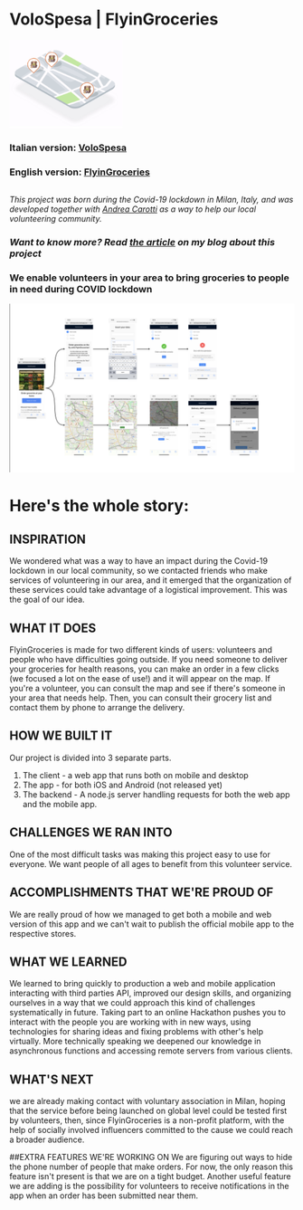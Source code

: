 # VoloSpesa | FlyinGroceries

<img src="thumbnail.png" width="200"></img>

### Italian version: [VoloSpesa](https://volospesa.herokuapp.com)

### English version: [FlyinGroceries](https://flyingroceries.herokuapp.com)

##

_This project was born during the Covid-19 lockdown in Milan, Italy, and was developed together with [Andrea Carotti](https://github.com/andreacarotti99) as a way to help our local volunteering community._

### _Want to know more? Read [the article](https://www.nicolasracchi.com/blog/volospesa) on my blog about this project_

### We enable volunteers in your area to bring groceries to people in need during COVID lockdown

<img src="web_app_flowchart.png"></img>

# Here's the whole story:

## INSPIRATION

We wondered what was a way to have an impact during the Covid-19 lockdown in our local community, so we contacted friends who make services of volunteering in our area, and it emerged that the organization of these services could take advantage of a logistical improvement. This was the goal of our idea.

## WHAT IT DOES

FlyinGroceries is made for two different kinds of users: volunteers and people who have difficulties going outside.
If you need someone to deliver your groceries for health reasons, you can make an order in a few clicks (we focused a lot on the ease of use!) and it will appear on the map. If you're a volunteer, you can consult the map and see if there's someone in your area that needs help. Then, you can consult their grocery list and contact them by phone to arrange the delivery.

## HOW WE BUILT IT

Our project is divided into 3 separate parts.

1. The client - a web app that runs both on mobile and desktop
2. The app - for both iOS and Android (not released yet)
3. The backend - A node.js server handling requests for both the web app and the mobile app.

## CHALLENGES WE RAN INTO

One of the most difficult tasks was making this project easy to use for everyone. We want people of all ages to benefit from this volunteer service.

## ACCOMPLISHMENTS THAT WE'RE PROUD OF

We are really proud of how we managed to get both a mobile and web version of this app and we can't wait to publish the official mobile app to the respective stores.

## WHAT WE LEARNED

We learned to bring quickly to production a web and mobile application interacting with third parties API, improved our design skills, and organizing ourselves in a way that we could approach this kind of challenges systematically in future.
Taking part to an online Hackathon pushes you to interact with the people you are working with in new ways, using technologies for sharing ideas and fixing problems with other's help virtually.
More technically speaking we deepened our knowledge in asynchronous functions and accessing remote servers from various clients.

## WHAT'S NEXT

we are already making contact with voluntary association in Milan, hoping that the service before being launched on global level could be tested first by volunteers, then, since FlyinGroceries is a non-profit platform, with the help of socially involved influencers committed to the cause we could reach a broader audience.

##EXTRA FEATURES WE'RE WORKING ON
We are figuring out ways to hide the phone number of people that make orders. For now, the only reason this feature isn't present is that we are on a tight budget. Another useful feature we are adding is the possibility for volunteers to receive notifications in the app when an order has been submitted near them.
